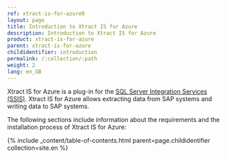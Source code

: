 ```yaml
---
ref: xtract-is-for-azure0
layout: page
title: Introduction to Xtract IS for Azure
description: Introduction to Xtract IS for Azure
product: xtract-is-for-azure
parent: xtract-is-for-azure
childidentifier: introduction
permalink: /:collection/:path
weight: 2
lang: en_GB
---
```


Xtract IS for Azure is a plug-in for the [SQL Server Integration Services (SSIS)](https://docs.microsoft.com/en-us/sql/integration-services/sql-server-integration-services).
Xtract IS for Azure allows extracting data from SAP systems and writing data to SAP systems.

The following sections include information about the requirements and the installation process of Xtract IS for Azure:

{% include _content/table-of-contents.html parent=page.childidentifier collection=site.en %}
